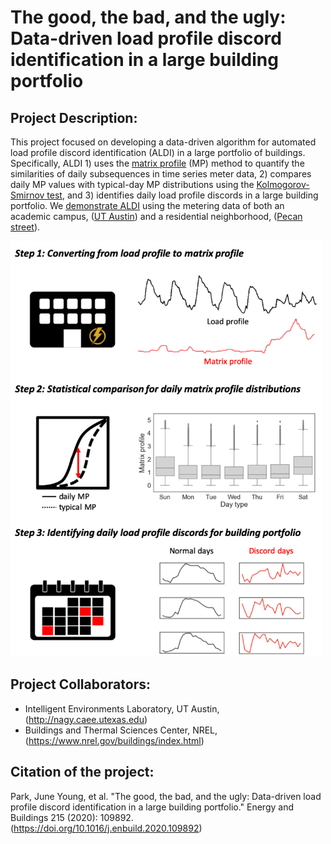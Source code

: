 # The good, the bad, and the ugly: Data-driven load profile discord identification in a large building portfolio

## Project Description:

This project focused on developing a data-driven algorithm for automated load profile discord identification (ALDI) in a large portfolio of buildings. Specifically, ALDI 1) uses the [matrix profile](https://www.cs.ucr.edu/~eamonn/MatrixProfile.html) (MP) method to quantify the similarities of daily subsequences in time series meter data, 2) compares daily MP values with typical-day MP distributions using the [Kolmogorov-Smirnov test](https://en.wikipedia.org/wiki/Kolmogorov%E2%80%93Smirnov_test), and 3) identifies daily load profile discords in a large building portfolio. We [demonstrate ALDI](ALDI_demo.ipynb) using the metering data of both an academic campus, ([UT Austin](https://utilities.utexas.edu/)) and a residential neighborhood, ([Pecan street](https://www.pecanstreet.org/)).

<img src="aldi.png" width=500>

## Project Collaborators:
- Intelligent Environments Laboratory, UT Austin, (http://nagy.caee.utexas.edu)
- Buildings and Thermal Sciences Center, NREL, (https://www.nrel.gov/buildings/index.html)

## Citation of the project:
Park, June Young, et al. "The good, the bad, and the ugly: Data-driven load profile discord identification in a large building portfolio." Energy and Buildings 215 (2020): 109892. (https://doi.org/10.1016/j.enbuild.2020.109892)
